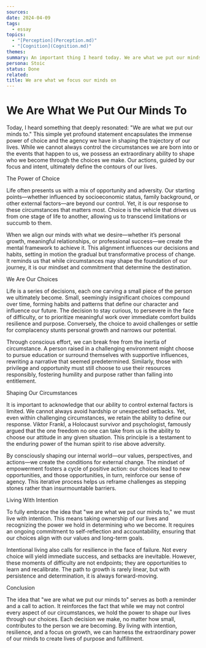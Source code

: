```yaml
---
sources: 
date: 2024-04-09
tags:
  - essay
topics:
  - "[Perception](Perception.md)"
  - "[Cognition](Cognition.md)"
themes: 
summary: An important thing I heard today. We are what we put our minds to. We have such choice over the shape of our lives. Not necessarily the starting circumstances but we are our choices which shape our circumstances.
persona: Stoic
status: Done
related: 
title: We are what we focus our minds on
---
```

# We Are What We Put Our Minds To

Today, I heard something that deeply resonated: "We are what we put our minds to." This simple yet profound statement encapsulates the immense power of choice and the agency we have in shaping the trajectory of our lives. While we cannot always control the circumstances we are born into or the events that happen to us, we possess an extraordinary ability to shape who we become through the choices we make. Our actions, guided by our focus and intent, ultimately define the contours of our lives.

The Power of Choice

Life often presents us with a mix of opportunity and adversity. Our starting points—whether influenced by socioeconomic status, family background, or other external factors—are beyond our control. Yet, it is our response to these circumstances that matters most. Choice is the vehicle that drives us from one stage of life to another, allowing us to transcend limitations or succumb to them.

When we align our minds with what we desire—whether it’s personal growth, meaningful relationships, or professional success—we create the mental framework to achieve it. This alignment influences our decisions and habits, setting in motion the gradual but transformative process of change. It reminds us that while circumstances may shape the foundation of our journey, it is our mindset and commitment that determine the destination.

We Are Our Choices

Life is a series of decisions, each one carving a small piece of the person we ultimately become. Small, seemingly insignificant choices compound over time, forming habits and patterns that define our character and influence our future. The decision to stay curious, to persevere in the face of difficulty, or to prioritize meaningful work over immediate comfort builds resilience and purpose. Conversely, the choice to avoid challenges or settle for complacency stunts personal growth and narrows our potential.

Through conscious effort, we can break free from the inertia of circumstance. A person raised in a challenging environment might choose to pursue education or surround themselves with supportive influences, rewriting a narrative that seemed predetermined. Similarly, those with privilege and opportunity must still choose to use their resources responsibly, fostering humility and purpose rather than falling into entitlement.

Shaping Our Circumstances

It is important to acknowledge that our ability to control external factors is limited. We cannot always avoid hardship or unexpected setbacks. Yet, even within challenging circumstances, we retain the ability to define our response. Viktor Frankl, a Holocaust survivor and psychologist, famously argued that the one freedom no one can take from us is the ability to choose our attitude in any given situation. This principle is a testament to the enduring power of the human spirit to rise above adversity.

By consciously shaping our internal world—our values, perspectives, and actions—we create the conditions for external change. The mindset of empowerment fosters a cycle of positive action: our choices lead to new opportunities, and those opportunities, in turn, reinforce our sense of agency. This iterative process helps us reframe challenges as stepping stones rather than insurmountable barriers.

Living With Intention

To fully embrace the idea that "we are what we put our minds to," we must live with intention. This means taking ownership of our lives and recognizing the power we hold in determining who we become. It requires an ongoing commitment to self-reflection and accountability, ensuring that our choices align with our values and long-term goals.

Intentional living also calls for resilience in the face of failure. Not every choice will yield immediate success, and setbacks are inevitable. However, these moments of difficulty are not endpoints; they are opportunities to learn and recalibrate. The path to growth is rarely linear, but with persistence and determination, it is always forward-moving.

Conclusion

The idea that "we are what we put our minds to" serves as both a reminder and a call to action. It reinforces the fact that while we may not control every aspect of our circumstances, we hold the power to shape our lives through our choices. Each decision we make, no matter how small, contributes to the person we are becoming. By living with intention, resilience, and a focus on growth, we can harness the extraordinary power of our minds to create lives of purpose and fulfillment.


